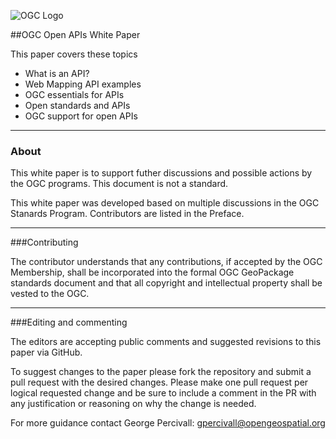 ![OGC Logo](http://portal.opengeospatial.org/files/?artifact_id=11976&format=gif "OGC Logo")


##OGC Open APIs White Paper

This paper covers these topics
- What is an API?
- Web Mapping API examples
- OGC essentials for APIs
- Open standards and APIs
- OGC support for open APIs

------
### About
This white paper is to support futher discussions and possible actions by the OGC programs. This document is not a standard.

This white paper was developed based on multiple discussions in the OGC Stanards Program. Contributors are listed in the Preface.

----
###Contributing

The contributor understands that any contributions, if accepted by the OGC Membership, shall be incorporated into the formal OGC GeoPackage standards document and that all copyright and  intellectual property shall be vested to the OGC.

----
###Editing and commenting

The editors are accepting public comments and suggested revisions to this paper via GitHub. 

To suggest changes to the paper please fork the repository and submit a pull request with the desired changes. Please make one pull request per logical requested change and be sure to include a comment in the PR with any justification or reasoning on why the change is needed.

For more guidance contact George Percivall: gpercivall@opengeospatial.org